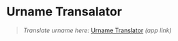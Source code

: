 # Urname Transalator

> *Translate urname here:* [Urname Translator](https://urname-translator.netlify.app/index.html) *(app link)*
